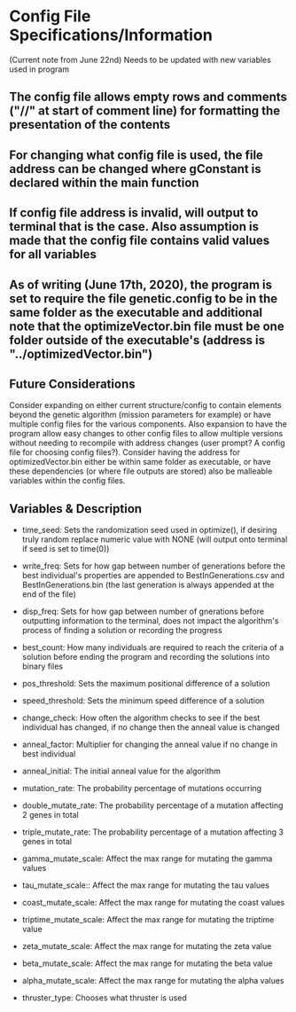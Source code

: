 <h1> Config File Specifications/Information </h1>
(Current note from June 22nd) Needs to be updated with new variables used in program

<h2>The config file allows empty rows and comments ("//" at start of comment line) for formatting the presentation of the contents</h2>
<h2>For changing what config file is used, the file address can be changed where gConstant is declared within the main function</h2>
<h2>If config file address is invalid, will output to terminal that is the case.  Also assumption is made that the config file contains valid values for all variables</h2>
<h2>As of writing (June 17th, 2020), the program is set to require the file genetic.config to be in the same folder as the executable and additional note that the optimizeVector.bin file must be one folder outside of the executable's (address is "../optimizedVector.bin") </h2>

<h2>Future Considerations</h2>
Consider expanding on either current structure/config to contain elements beyond the genetic algorithm (mission parameters for example) or have multiple config files for the various components.  Also expansion to have the program allow easy changes to other config files to allow multiple versions without needing to recompile with address changes (user prompt?  A config file for choosing config files?).  Consider having the address for optimizedVector.bin either be within same folder as executable, or have these dependencies (or where file outputs are stored) also be malleable variables within the config files.


<h2>Variables & Description</h2>

- time_seed: Sets the randomization seed used in optimize(), if desiring truly random replace numeric value with NONE (will output onto terminal if seed is set to time(0))

- write_freq: Sets for how gap between number of generations before the best individual's properties are appended to BestInGenerations.csv and BestInGenerations.bin (the last generation is always appended at the end of the file)
- disp_freq: Sets for how gap between number of gnerations before outputting information to the terminal, does not impact the algorithm's process of finding a solution or recording the progress 

- best_count: How many individuals are required to reach the criteria of a solution before ending the program and recording the solutions into binary files
- pos_threshold: Sets the maximum positional difference of a solution
- speed_threshold: Sets the minimum speed difference of a solution
- change_check: How often the algorithm checks to see if the best individual has changed, if no change then the anneal value is changed
- anneal_factor: Multiplier for changing the anneal value if no change in best individual
- anneal_initial: The initial anneal value for the algorithm


- mutation_rate: The probability percentage of mutations occurring
- double_mutate_rate: The probability percentage of a mutation affecting 2 genes in total
- triple_mutate_rate: The probability percentage of a mutation affecting 3 genes in total
- gamma_mutate_scale: Affect the max range for mutating the gamma values
- tau_mutate_scale:: Affect the max range for mutating the tau values
- coast_mutate_scale: Affect the max range for mutating the coast values
- triptime_mutate_scale: Affect the max range for mutating the triptime value
- zeta_mutate_scale: Affect the max range for mutating the zeta value
- beta_mutate_scale: Affect the max range for mutating the beta value
- alpha_mutate_scale: Affect the max range for mutating the alpha values

- thruster_type: Chooses what thruster is used